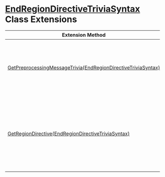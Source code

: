 # [EndRegionDirectiveTriviaSyntax](https://docs.microsoft.com/en-us/dotnet/api/microsoft.codeanalysis.csharp.syntax.endregiondirectivetriviasyntax) Class Extensions

| Extension Method | Summary |
| ---------------- | ------- |
| [GetPreprocessingMessageTrivia(EndRegionDirectiveTriviaSyntax)](../../../../../Roslynator/CSharp/SyntaxExtensions/GetPreprocessingMessageTrivia/README.md#Roslynator_CSharp_SyntaxExtensions_GetPreprocessingMessageTrivia_Microsoft_CodeAnalysis_CSharp_Syntax_EndRegionDirectiveTriviaSyntax_) | Gets preprocessing message for the specified endregion directive if such message exists\. |
| [GetRegionDirective(EndRegionDirectiveTriviaSyntax)](../../../../../Roslynator/CSharp/SyntaxExtensions/GetRegionDirective/README.md) | Returns region directive that is related to the specified endregion directive\. Returns null if no matching region directive is found\. |

